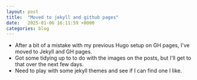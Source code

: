 ```yaml
---
layout: post
title:  "Moved to jekyll and github pages"
date:   2025-01-06 16:11:59 +0000
categories: blog
---
```

- After a bit of a mistake with my previous Hugo setup on GH pages, I've moved to Jekyll and GH pages.
- Got some tidying up to to do with the images on the posts, but I'll get to that over the next few days.
- Need to play with some jekyll themes and see if I can find one I like.
